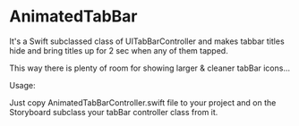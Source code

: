 # AnimatedTabBar
It's a Swift subclassed class of UITabBarController and makes tabbar titles hide and bring titles up for 2 sec when any of them tapped.

This way there is plenty of room for showing larger & cleaner tabBar icons...

Usage:

Just copy AnimatedTabBarController.swift file to your project and on the Storyboard subclass your tabBar controller class from it.
